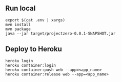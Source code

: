 ## Run local

```shell
export $(cat .env | xargs)  
mvn install
mvn package
java --jar target/projectzero-0.0.1-SNAPSHOT.jar
```

## Deploy to Heroku

```shell
heroku login
heroku container:login
heroku container:push web --app=<app_name>
heroku container:release web --app=<app_name>
```